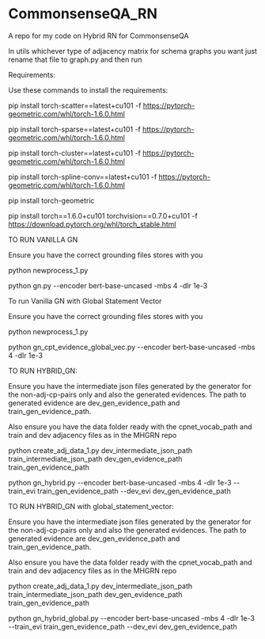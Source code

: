 # CommonsenseQA_RN
A repo for my code on Hybrid RN for CommonsenseQA

In utils whichever type of adjacency matrix for schema graphs you want just rename that file to graph.py and then run 

Requirements:

Use these commands to install the requirements:

pip install torch-scatter==latest+cu101 -f https://pytorch-geometric.com/whl/torch-1.6.0.html

pip install torch-sparse==latest+cu101 -f https://pytorch-geometric.com/whl/torch-1.6.0.html

pip install torch-cluster==latest+cu101 -f https://pytorch-geometric.com/whl/torch-1.6.0.html

pip install torch-spline-conv==latest+cu101 -f https://pytorch-geometric.com/whl/torch-1.6.0.html

pip install torch-geometric

pip install torch==1.6.0+cu101 torchvision==0.7.0+cu101 -f https://download.pytorch.org/whl/torch_stable.html

TO RUN VANILLA GN

Ensure you have the correct grounding files stores with you

python newprocess_1.py

python gn.py --encoder bert-base-uncased -mbs 4 -dlr 1e-3


To run Vanilla GN with Global Statement Vector

Ensure you have the correct grounding files stores with you

python newprocess_1.py

python gn_cpt_evidence_global_vec.py --encoder bert-base-uncased -mbs 4 -dlr 1e-3


TO RUN HYBRID_GN:

Ensure you have the intermediate json files generated by the generator for the non-adj-cp-pairs only and also the generated evidences. The path to generated evidence are dev_gen_evidence_path and train_gen_evidence_path. 

Also ensure you have the data folder ready with the cpnet_vocab_path and train and dev adjacency files as in the MHGRN repo

python create_adj_data_1.py dev_intermediate_json_path train_intermediate_json_path dev_gen_evidence_path train_gen_evidence_path

python gn_hybrid.py --encoder bert-base-uncased -mbs 4 -dlr 1e-3 --train_evi train_gen_evidence_path --dev_evi dev_gen_evidence_path


TO RUN HYBRID_GN with global_statement_vector:

Ensure you have the intermediate json files generated by the generator for the non-adj-cp-pairs only and also the generated evidences. The path to generated evidence are dev_gen_evidence_path and train_gen_evidence_path. 

Also ensure you have the data folder ready with the cpnet_vocab_path and train and dev adjacency files as in the MHGRN repo

python create_adj_data_1.py dev_intermediate_json_path train_intermediate_json_path dev_gen_evidence_path train_gen_evidence_path

python gn_hybrid_global.py --encoder bert-base-uncased -mbs 4 -dlr 1e-3 --train_evi train_gen_evidence_path --dev_evi dev_gen_evidence_path
